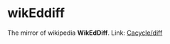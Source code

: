 # wikEddiff
The mirror of wikipedia **WikEdDiff**. Link: [Cacycle/diff](https://en.wikipedia.org/wiki/User:Cacycle/diff)
